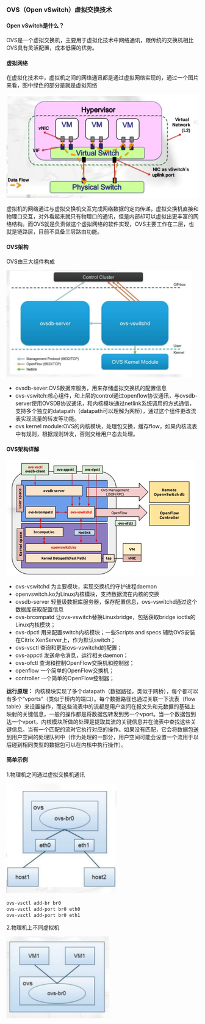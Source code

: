 ### OVS（Open vSwitch）虚拟交换技术

#### Open vSwitch是什么？
OVS是一个虚拟交换机，主要用于虚拟化技术中网络通讯，跟传统的交换机相比OVS具有灵活配置，成本低廉的优势。

#### 虚拟网络

在虚拟化技术中，虚拟机之间的网络通讯都是通过虚拟网络实现的，通过一个图片来看，图中绿色的部分是就是虚拟网络

![](./images/虚拟网络图.png)

虚拟机的网络通过与虚拟交换机交互完成网络数据的定向传递，虚拟交换机直接和物理口交互，对外看起来就只有物理口的通讯，但是内部却可以虚拟出更丰富的网络结构。而OVS就是负责做这个虚拟网络的软件实现，OVS主要工作在二层，也就是链路层，目前不具备三层路由功能。

#### OVS架构

OVS由三大组件构成

![](./images/ovs架构.png)

- ovsdb-sever:OVS数据库服务，用来存储虚拟交换机的配置信息
- ovs-vswitch:核心组件，和上层的control通过openflow协议通讯，与ovsdb-server使用OVSDB协议通讯，和内核模块通过netlink系统调用的方式通信，支持多个独立的datapath（datapath可以理解为网桥），通过这个组件更改流表实现流量的转发等功能。
-  ovs kernel module:OVS的内核模块，处理包交换，缓存flow，如果内核流表中有规则，根据规则转发，否则交给用户态去处理。

#### OVS架构详解

![](./images/ovs架构详解.png)

- ovs-vswitchd 为主要模块，实现交换机的守护进程daemon
- openvswitch.ko为Linux内核模块，支持数据流在内核的交换
- ovsdb-server 轻量级数据库服务器，保存配置信息，ovs-vswitchd通过这个数据库获取配置信息
- ovs-brcompatd 让ovs-vswitch替换Linuxbridge，包括获取bridge ioctls的Linux内核模块；
- ovs-dpctl 用来配置switch内核模块；一些Scripts and specs 辅助OVS安装在Citrix XenServer上，作为默认switch；
- ovs-vsctl 查询和更新ovs-vswitchd的配置；
- ovs-appctl 发送命令消息，运行相关daemon；
- ovs-ofctl 查询和控制OpenFlow交换机和控制器； 
- openflow 一个简单的OpenFlow交换机；
- controller 一个简单的OpenFlow控制器；

**运行原理：**
内核模块实现了多个datapath（数据路径，类似于网桥），每个都可以有多个“vports”（类似于桥内的端口）。每个数据路径也通过关联一下流表（flow table）来设置操作，而这些流表中的流都是用户空间在报文头和元数据的基础上映射的关键信息，一般的操作都是将数据包转发到另一个vport。当一个数据包到达一个vport，内核模块所做的处理是提取其流的关键信息并在流表中查找这些关键信息。当有一个匹配的流时它执行对应的操作。如果没有匹配，它会将数据包送到用户空间的处理队列中（作为处理的一部分，用户空间可能会设置一个流用于以后碰到相同类型的数据包可以在内核中执行操作）。


#### 简单示例

1.物理机之间通过虚拟交换机通讯


![](./images/ovs虚拟网络与外部主机.png)

```
ovs-vsctl add-br br0
ovs-vsctl add-port br0 eth0
ovs-vsctl add-port br0 eth1
```

2.物理机上不同虚拟机

![](./images/一台物理机的不同虚拟机.png)
